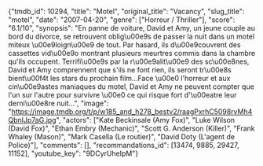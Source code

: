 {"tmdb_id": 10294, "title": "Motel", "original_title": "Vacancy", "slug_title": "motel", "date": "2007-04-20", "genre": ["Horreur / Thriller"], "score": "6.1/10", "synopsis": "En panne de voiture, David et Amy, un jeune couple au bord du divorce, se retrouvent oblig\u00e9s de passer la nuit dans un motel miteux \u00e9loign\u00e9 de tout. Par hasard, ils d\u00e9couvrent des cassettes vid\u00e9o montrant plusieurs meurtres commis dans la chambre qu'ils occupent. Terrifi\u00e9s par la r\u00e9alit\u00e9 des sc\u00e8nes, David et Amy comprennent que s'ils ne font rien, ils seront tr\u00e8s bient\u00f4t les stars du prochain film...Face \u00e0 l'horreur et aux cin\u00e9astes maniaques du motel, David et Amy ne peuvent compter que l'un sur l'autre pour survivre \u00e0 ce qui risque fort d'\u00eatre leur derni\u00e8re nuit...", "image": "https://image.tmdb.org/t/p/w185_and_h278_bestv2/raagPxrhC5098rvMh4QbnlJp7aG.jpg", "actors": ["Kate Beckinsale (Amy Fox)", "Luke Wilson (David Fox)", "Ethan Embry (Mechanic)", "Scott G. Anderson (Killer)", "Frank Whaley (Mason)", "Mark Casella (Le routier)", "David Doty (L'agent de Police)"], "comments": [], "recommandations_id": [13474, 9885, 29427, 11152], "youtube_key": "9DCyrUheIpM"}